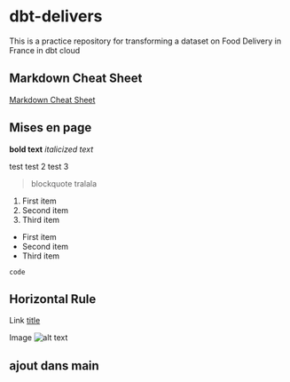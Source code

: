 # dbt-delivers
 This is a practice repository for transforming a dataset on Food Delivery in France in dbt cloud

## Markdown Cheat Sheet
[Markdown Cheat Sheet](https://www.markdownguide.org/cheat-sheet/)

## Mises en page
**bold text**
*italicized text*


test 
test 2
test 3

> blockquote
tralala

1. First item
2. Second item
3. Third item

- First item
- Second item
- Third item

`code`

Horizontal Rule
---

Link
[title](https://www.example.com)

Image
![alt text](image.jpg)

## ajout dans main
